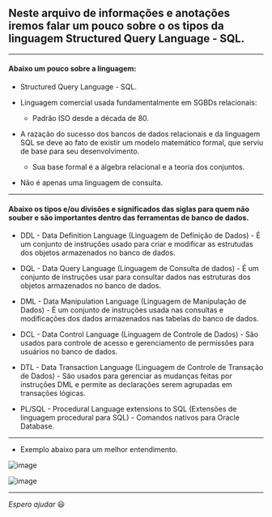 ## Neste arquivo de informações e anotações iremos falar um pouco sobre o os tipos da linguagem Structured Query Language - SQL.

---

#### Abaixo um pouco sobre a linguagem:

* Structured Query Language - SQL.

* Linguagem comercial usada fundamentalmente em SGBDs relacionais:
  - Padrão ISO desde a década de 80.

* A razação do sucesso dos bancos de dados relacionais e da linguagem SQL se deve ao fato de existir um modelo matemático formal, que serviu de base para seu desenvolvimento.
  - Sua base formal é a álgebra relacional e a teoria dos conjuntos.

* Não é apenas uma linguagem de consulta.

---

#### Abaixo os tipos e/ou divisões e significados das siglas para quem não souber e são importantes dentro das ferramentas de banco de dados.

* DDL - Data Definition Language (Linguagem de Definição de Dados) - É um conjunto de instruções usado para criar e modificar as estrutudas dos objetos armazenados no banco de dados.

* DQL - Data Query Language (Linguagem de Consulta de dados) - É um conjunto de instruções usar para consultar dados nas estruturas dos objetos armazenados no banco de dados.

* DML - Data Manipulation Language (Linguagem de Manipulação de Dados) - É um conjunto de instruções usada nas consultas e modificações dos dados armazenados nas tabelas do banco de dados.

* DCL - Data Control Language (Linguagem de Controle de Dados) - São usados para controle de acesso e gerenciamento de permissões para usuários no banco de dados.

* DTL - Data Transaction Language (Linguagem de Controle de Transação de Dados) - São usados para gerenciar as mudanças feitas por instruções DML e permite as declarações serem agrupadas em transações lógicas.

* PL/SQL - Procedural Language extensions to SQL (Extensões de linguagem procedural para SQL) - Comandos nativos para Oracle Database.

---

- Exemplo abaixo para um melhor entendimento.

![image](https://user-images.githubusercontent.com/57469401/130891382-025dd3ca-3744-4532-93cd-47a5b69eb998.png)

![image](https://user-images.githubusercontent.com/57469401/130891316-35e65bb7-9c95-4147-a430-90fa9e4dd0cc.png)

---

_Espero ajudar_ :smiley:
